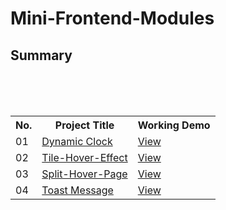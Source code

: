 # Mini-Frontend-Modules
<!DOCTYPE html>
<html lang="en">
<head>
  
</head>
<body>
    <h2>Summary</h2>
    <table>
        <tr>
            <th>No.</th>
            <th>Project Title</th>
            <th>Working Demo</th>
        </tr>
        <tr>
            <td>01</td>
            <td><a href="https://github.com/yashchitroda/Mini-Frontend-Modules/tree/main/Dynamic%20Clock">Dynamic Clock</a></td>
            <td><a href="https://yashchitroda.github.io/Mini-Frontend-Modules/Dynamic Clock/index.html">View</a></td>
        </tr>
        <br>
         <tr>
            <td>02</td>
            <td><a href="https://github.com/yashchitroda/Mini-Frontend-Modules/tree/main/Tile-Hover-Effect">Tile-Hover-Effect</a></td>
            <td><a href="https://yashchitroda.github.io/Mini-Frontend-Modules/Tile-Hover-Effect/index.html">View</a></td>
        </tr>
      <br>
         <tr>
            <td>03</td>
            <td><a href="https://github.com/yashchitroda/Mini-Frontend-Modules/tree/main/split-hover-page">Split-Hover-Page</a></td>
            <td><a href="https://yashchitroda.github.io/Mini-Frontend-Modules/split-hover-page/index.html">View</a></td>
        </tr>
      <br>
         <td>04</td>
            <td><a href="https://github.com/yashchitroda/Mini-Frontend-Modules/tree/main/Toast Message">Toast Message</a></td>
            <td><a href="https://yashchitroda.github.io/Mini-Frontend-Modules/Toast Message/index.html">View</a></td>
        </tr>
    </table>
    
</body>
</html>

